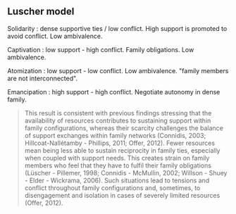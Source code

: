 
## Luscher model 

Solidarity : dense supportive ties / low conflict. High support is promoted to avoid conflict. 
Low ambivalence. 

Captivation : low support - high conflict. Family obligations. Low ambivalence. 

Atomization : low support - low conflict. Low ambivalence. "family members are not interconnected". 

Emancipation : high support - high conflict. Negotiate autonomy in dense family. 

> This result is consistent with previous findings stressing that the availability of resources 
contributes to sustaining support within family configurations, 
whereas their scarcity challenges the balance of support exchanges 
within family networks (Connidis, 2003; Hillcoat-Nallétamby - Phillips, 2011; Offer, 2012). 
Fewer resources mean being less able to sustain reciprocity in family ties, especially when coupled with support needs. 
This creates strain on family members who feel that they have 
to fulfil their family obligations (Lüscher - Pillemer, 1998; Connidis - McMullin, 2002; Willson - Shuey - Elder - Wickrama, 2006). 
Such situations lead to tensions and conflict throughout family configurations and, sometimes, 
to disengagement and isolation in cases of severely limited resources (Offer, 2012).

